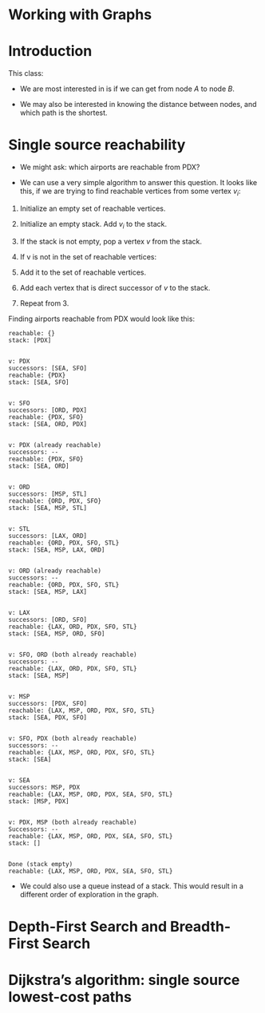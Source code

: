 # Working with Graphs

# Introduction

This class: 

- We are most interested in is if we can get from node $A$ to node $B$.

- We may also be interested in knowing the distance between nodes, and which path is the shortest. 

# Single source reachability

- We might ask: which airports are reachable from PDX?

- We can use a very simple algorithm to answer this question. It looks like this, if we are trying to find reachable vertices from some vertex $v_i$: 

1. Initialize an empty set of reachable vertices.

2. Initialize an empty stack. Add $v_i$ to the stack.

3. If the stack is not empty, pop a vertex $v$ from the stack.

4. If v is not in the set of reachable vertices:

  1. Add it to the set of reachable vertices.

  2. Add each vertex that is direct successor of $v$ to the stack.

5. Repeat from 3.

Finding airports reachable from PDX would look like this:

```{}
reachable: {}
stack: [PDX]


v: PDX
successors: [SEA, SFO]
reachable: {PDX}
stack: [SEA, SFO]


v: SFO
successors: [ORD, PDX]
reachable: {PDX, SFO}
stack: [SEA, ORD, PDX]


v: PDX (already reachable)
successors: --
reachable: {PDX, SFO}
stack: [SEA, ORD]


v: ORD
successors: [MSP, STL]
reachable: {ORD, PDX, SFO}
stack: [SEA, MSP, STL]


v: STL
successors: [LAX, ORD]
reachable: {ORD, PDX, SFO, STL}
stack: [SEA, MSP, LAX, ORD]


v: ORD (already reachable)
successors: --
reachable: {ORD, PDX, SFO, STL}
stack: [SEA, MSP, LAX]


v: LAX
successors: [ORD, SFO]
reachable: {LAX, ORD, PDX, SFO, STL}
stack: [SEA, MSP, ORD, SFO]


v: SFO, ORD (both already reachable)
successors: --
reachable: {LAX, ORD, PDX, SFO, STL}
stack: [SEA, MSP]


v: MSP
successors: [PDX, SFO]
reachable: {LAX, MSP, ORD, PDX, SFO, STL}
stack: [SEA, PDX, SFO]


v: SFO, PDX (both already reachable)
successors: --
reachable: {LAX, MSP, ORD, PDX, SFO, STL}
stack: [SEA]


v: SEA
successors: MSP, PDX
reachable: {LAX, MSP, ORD, PDX, SEA, SFO, STL}
stack: [MSP, PDX]


v: PDX, MSP (both already reachable)
Successors: --
reachable: {LAX, MSP, ORD, PDX, SEA, SFO, STL}
stack: []


Done (stack empty)
reachable: {LAX, MSP, ORD, PDX, SEA, SFO, STL}
```

- We could also use a queue instead of a stack. This would result in a different order of exploration in the graph. 

# Depth-First Search and Breadth-First Search




# Dijkstra’s algorithm: single source lowest-cost paths

